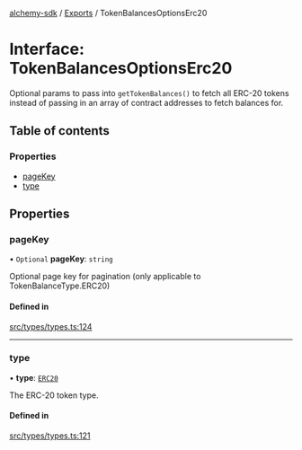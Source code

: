 [alchemy-sdk](../README.md) / [Exports](../modules.md) / TokenBalancesOptionsErc20

# Interface: TokenBalancesOptionsErc20

Optional params to pass into `getTokenBalances()` to fetch all ERC-20 tokens
instead of passing in an array of contract addresses to fetch balances for.

## Table of contents

### Properties

- [pageKey](TokenBalancesOptionsErc20.md#pagekey)
- [type](TokenBalancesOptionsErc20.md#type)

## Properties

### pageKey

• `Optional` **pageKey**: `string`

Optional page key for pagination (only applicable to TokenBalanceType.ERC20)

#### Defined in

[src/types/types.ts:124](https://github.com/alchemyplatform/alchemy-sdk-js/blob/f2b072e/src/types/types.ts#L124)

___

### type

• **type**: [`ERC20`](../enums/TokenBalanceType.md#erc20)

The ERC-20 token type.

#### Defined in

[src/types/types.ts:121](https://github.com/alchemyplatform/alchemy-sdk-js/blob/f2b072e/src/types/types.ts#L121)

